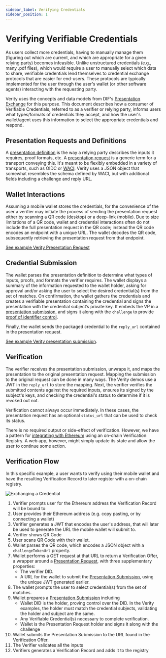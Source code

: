```yaml
---
sidebar_label: Verifying Credentials
sidebar_position: 1
---
```


# Verifying Verifiable Credentials

As users collect more credentials, having to manually manage them (figuring out which are current, and which are appropriate for a given relying party) becomes infeasible. Unlike unstructured credentials (e.g., many .pdf files), which would require a user to manually select which data to share, verifiable credentials lend themselves to credential exchange protocols that are easier for end-users. These protocols are typically implemented for the user through the user's wallet (or other software agents) interacting with the requesting party.

Verity uses the concepts and data models from DIF's [Presentation Exchange](https://identity.foundation/presentation-exchange) for this purpose. This document describes how a consumer of Verifiable Credentials, referred to as a verifier or relying party, informs users what types/formats of credentials they accept, and how the user's wallet/agent uses this information to select the appropriate credentials and respond.

## Presentation Requests and Definitions

A [presentation definition](https://identity.foundation/presentation-exchange/#presentation-definition) is the way a relying party describes the inputs it requires, proof formats, etc. A [presentation request](https://identity.foundation/presentation-exchange/#presentation-request) is a generic term for a transport conveying this. It's meant to be flexibly embedded in a variety of transports, such as OIDC or [WACI](https://identity.foundation/waci-presentation-exchange/). Verity uses a JSON object that somewhat resembles the schema defined by WACI, but with additional fields including a challenge and reply URL.

## Wallet Interactions

Assuming a mobile wallet stores the credentials, for the convenience of the user a verifier may initiate the process of sending the presentation request either by scanning a QR code (desktop) or a deep-link (mobile). Due to size limitations of a QR code, wallet and credential interactions often do not include the full presentation request in the QR code; instead the QR code encodes an endpoint with a unique URL. The wallet decodes the QR code, subsequently retrieving the presentation request from that endpoint.

[See example Verity Presentation Request](/docs/appendix/messages#presentation-request)

## Credential Submission

The wallet parses the presentation definition to determine what types of inputs, proofs, and formats the verifier requires. The wallet displays a summary of the information requested to the wallet holder, asking for approval and/or asking the user to select the desired credential(s) from the set of matches. On confirmation, the wallet gathers the credentials and creates a verifiable presentation containing the credential and signs the presentation with the credential subject’s private key. It embeds the VP in a [presentation submission](https://identity.foundation/presentation-exchange/#presentation-submission), and signs it along with the `challenge` to provide [proof of identifier control](https://identity.foundation/presentation-exchange/#proof-of-identifier-control).

Finally, the wallet sends the packaged credential to the `reply_url` contained in the presentation request.

[See example Verity presentation submission](/docs/appendix/messages#presentation-submission).

## Verification

The verifier receives the presentation submission, unwraps it, and maps the presentation to the original presentation request. Mapping the submission to the original request can be done in many ways. The Verity demos use a JWT in the `reply_url` to store the mapping. Next, the verifier verifies the submitted contents against the required inputs, ensures its signed by the subject's keys, and checking the credential's status to determine if it is revoked out not.

Verification cannot always occur immediately. In these cases, the presentation request has an optional `status_url` that can be used to check its status.

There is no required output or side-effect of verification. However, we have a pattern for [integrating with Ethereum](/docs/patterns/smart-contract-verity) using an on-chain Verification Registry. A web app, however, might simply update its state and allow the user to continue some action.

## Verification Flow

In this specific example, a user wants to verify using their mobile wallet and have the resulting Verification Record to later register with a on-chain registry.

![Exchanging a Credential](/img/docs/sequence_exchange.png "Exchanging a Credential")

1. Verifier prompts user for the Ethereum address the Verification Record will be bound to
1. User provides their Ethereum address (e.g. copy pasting, or by connecting a wallet)
1. Verifier generates a JWT that encodes the user's address, that will later be used to generate the URL the mobile wallet will submit to.
1. Verifier shows QR Code
1. User scans QR Code with their wallet.
1. Wallet parses the QR code, which encodes a JSON object with a `challengeTokenUrl` property.
1. Wallet performs a GET request at that URL to return a Verification Offer, a wrapper around a [Presentation Request](#), with three supplementary properties:
   - The verifier DID.
   - A URL for the wallet to submit the [Presentation Submission](#), using the unique JWT generated earlier.
1. The wallet prompts the user to select credential(s) from the set of matches.
1. Wallet prepares a [Presentation Submission](#) including
   - Wallet DID is the holder, proving control over the DID. In the Verity examples, the holder must match the credential subjects, validating the holder and subject are the same.
   - Any Verifiable Credential(s) necessary to complete verification.
   - Wallet is the Presentation Request holder and signs it along with the challenge
1. Wallet submits the Presentation Submission to the URL found in the Verification Offer.
1. The Verifier validates all the inputs
1. Verifiers generates a Verification Record and adds it to the registry
